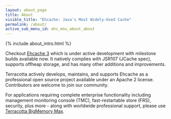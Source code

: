 ```yaml
---
layout: about_page
title: About
visible_title: "Ehcache: Java's Most Widely-Used Cache"
permalink: /about/
active_sub_menu_id: ehc_mnu_about_about
---
```


{% include about_intro.html %}

Checkout [Ehcache 3](http://ehcache.github.io/) which is under active development with milestone builds available now. It natively complies with JSR107 (JCache spec), supports offheap storage, and has many other additions and improvements.

Terracotta actively develops, maintains, and supports Ehcache as a professional open source project available under an Apache 2 license.  Contributors are welcome to join our community.

For applications requiring complete enterprise functionality including management monitoring console (TMC), fast-restartable store (FRS), security, plus more - along with worldwide professional support, please use [Terracotta BigMemory Max](http://terracotta.org/products/bigmemorymax).
